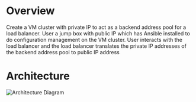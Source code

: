 # Overview
Create a VM cluster with private IP to act as a backend address pool for a load balancer. User a jump box with public IP which has Ansible installed to do configuration management on the VM cluster. User interacts with the load balancer and the load balancer translates the private IP addresses of the backend address pool to public IP address

# Architecture
![Architecture Diagram](https://github.com/VishalLokam/VM-cluster-Azure-Ansible/blob/main/Assets/azure_terraform_ansible_architecture.png)





